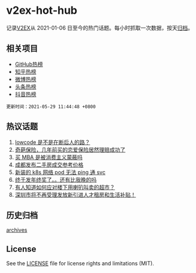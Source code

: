 # v2ex-hot-hub

 记录[V2EX](https://www.v2ex.com/)从 2021-01-06 日至今的热门话题。每小时抓取一次数据，按天[归档](archives)。
 
 ## 相关项目

- [GitHub热榜](https://github.com/snaildev/github-hot-hub)
- [知乎热榜](https://github.com/snaildev/zhihu-hot-hub)
- [微博热榜](https://github.com/snaildev/weibo-hot-hub)
- [头条热榜](https://github.com/snaildev/toutiao-hot-hub)
- [抖音热榜](https://github.com/snaildev/douyin-hot-hub)


 `更新时间：2021-05-29 11:44:48 +0800`

## 热议话题

1. [lowcode 是不是在断后人的路？](https://www.v2ex.com/t/779797)
1. [奇葩保险，几年前买的恋爱保险居然理赔成功了](https://www.v2ex.com/t/779805)
1. [买 MBA 是被消费主义蒙蔽吗](https://www.v2ex.com/t/779846)
1. [成都发布二手房成交参考价格](https://www.v2ex.com/t/779838)
1. [新装的 k8s 网络 pod 无法 ping 通 svc](https://www.v2ex.com/t/779800)
1. [终于发年终奖了。。还有比我晚的吗](https://www.v2ex.com/t/779850)
1. [有人知道如何应对楼下用喇叭叫卖的超市？](https://www.v2ex.com/t/779870)
1. [深圳市将不再受理发放新引进人才租房和生活补贴！](https://www.v2ex.com/t/779957)

## 历史归档

[archives](archives)

## License

See the [LICENSE](LICENSE) file for license rights and limitations (MIT).
